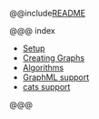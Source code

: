 @@include[README](../README.md)

@@@ index

* [Setup](setup.md)
* [Creating Graphs](creating-graphs.md)
* [Algorithms](algorithms.md)
* [GraphML support](graphml.md)
* [cats support](cats.md)

@@@